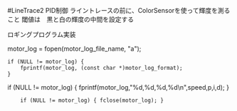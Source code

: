 #LineTrace2  PID制御
ライントレースの前に、ColorSensorを使って輝度を測ること
閾値は　黒と白の輝度の中間を設定する

ロギングプログラム実装

   motor_log = fopen(motor_log_file_name, "a");

    if (NULL != motor_log) {
        fprintf(motor_log, (const char *)motor_log_format);
    }

if (NULL != motor_log) {
        fprintf(motor_log,"%d,%d,%d,%d\n",speed,p,i,d);
    }

    	if (NULL != motor_log) { fclose(motor_log); }
